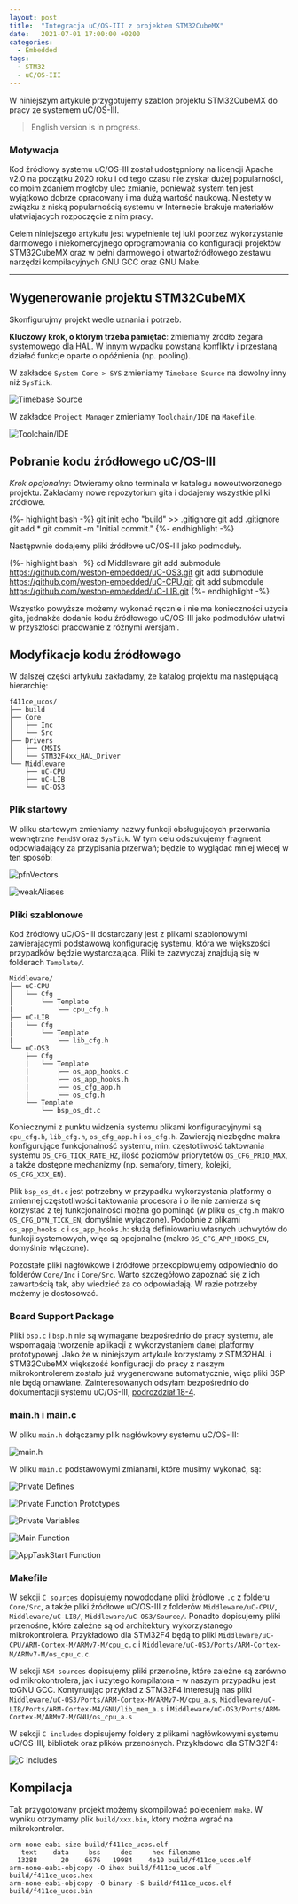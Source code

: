 ```yaml
---
layout: post
title:  "Integracja uC/OS-III z projektem STM32CubeMX"
date:   2021-07-01 17:00:00 +0200
categories:
  - Embedded
tags:
  - STM32
  - uC/OS-III 
---
```


W niniejszym artykule przygotujemy szablon projektu STM32CubeMX do pracy ze systemem uC/OS-III.

> English version is in progress.

### Motywacja

Kod źródłowy systemu uC/OS-III został udostępniony na licencji Apache v2.0 na początku 2020 roku i od tego czasu nie zyskał dużej popularności, co moim zdaniem mogłoby ulec zmianie, ponieważ system ten jest wyjątkowo dobrze opracowany i ma dużą wartość naukową. Niestety w związku z niską popularnością systemu w Internecie brakuje materiałów ułatwiajacych rozpoczęcie z nim pracy.

Celem niniejszego artykułu jest wypełnienie tej luki poprzez wykorzystanie darmowego i niekomercyjnego oprogramowania do konfiguracji projektów STM32CubeMX oraz w pełni darmowego i otwartoźródłowego zestawu narzędzi kompilacyjnych GNU GCC oraz GNU Make. 

---

## Wygenerowanie projektu STM32CubeMX

Skonfigurujmy projekt wedle uznania i potrzeb.

**Kluczowy krok, o którym trzeba pamiętać**: zmieniamy źródło zegara systemowego dla HAL. W innym wypadku powstaną konflikty i przestaną działać funkcje oparte o opóźnienia (np. pooling).

W zakładce `System Core > SYS` zmieniamy `Timebase Source` na dowolny inny niż `SysTick`.

![Timebase Source](/assets/timebase-source.png)

W zakładce `Project Manager` zmieniamy `Toolchain/IDE` na `Makefile`.

![Toolchain/IDE](/assets/toolchain-ide.png)

## Pobranie kodu źródłowego uC/OS-III

*Krok opcjonalny*: Otwieramy okno terminala w katalogu nowoutworzonego projektu. Zakładamy nowe repozytorium gita i dodajemy wszystkie pliki źródłowe.

{%- highlight bash -%}
git init
echo "build" >> .gitignore
git add .gitignore
git add *
git commit -m "Initial commit."
{%- endhighlight -%}

Następwnie dodajemy pliki źródłowe uC/OS-III jako podmoduły.

{%- highlight bash -%}
cd Middleware
git add submodule https://github.com/weston-embedded/uC-OS3.git
git add submodule https://github.com/weston-embedded/uC-CPU.git
git add submodule https://github.com/weston-embedded/uC-LIB.git
{%- endhighlight -%}

Wszystko powyższe możemy wykonać ręcznie i nie ma konieczności użycia gita, jednakże dodanie kodu źródłowego uC/OS-III jako podmodułów ułatwi w przyszłości pracowanie z różnymi wersjami.

## Modyfikacje kodu źródłowego

W dalszej części artykułu zakładamy, że katalog projektu ma następującą hierarchię:

```
f411ce_ucos/
├── build
├── Core
│   ├── Inc
│   └── Src
├── Drivers
│   ├── CMSIS
│   └── STM32F4xx_HAL_Driver
└── Middleware
    ├── uC-CPU
    ├── uC-LIB
    └── uC-OS3
```

### Plik startowy

W pliku startowym zmieniamy nazwy funkcji obsługujących przerwania wewnętrzne `PendSV` oraz `SysTick`. W tym celu odszukujemy fragment odpowiadający za przypisania przerwań; będzie to wyglądać mniej wiecej w ten sposób:

![pfnVectors](/assets/pfn_vectors.png)

![weakAliases](/assets/weak_aliases.png)

### Pliki szablonowe

Kod źródłowy uC/OS-III dostarczany jest z plikami szablonowymi zawierającymi podstawową konfigurację systemu, która we większości przypadków będzie wystarczająca. Pliki te zazwyczaj znajdują się w folderach `Template/`.

```
Middleware/
├── uC-CPU
│   └── Cfg
│       └── Template
|           └── cpu_cfg.h
├── uC-LIB
|   └── Cfg
│       └── Template
|           └── lib_cfg.h
└── uC-OS3
    ├── Cfg
    |   └── Template
    |       ├── os_app_hooks.c
    |       ├── os_app_hooks.h
    |       ├── os_cfg_app.h
    |       └── os_cfg.h
    └── Template
        └── bsp_os_dt.c
```
Koniecznymi z punktu widzenia systemu plikami konfiguracyjnymi są `cpu_cfg.h`, `lib_cfg.h`, `os_cfg_app.h` i `os_cfg.h`. Zawierają niezbędne makra konfigurujące funkcjonalność systemu, min. częstotliwość taktowania systemu `OS_CFG_TICK_RATE_HZ`, ilość poziomów priorytetów `OS_CFG_PRIO_MAX`, a także dostępne mechanizmy (np. semafory, timery, kolejki, `OS_CFG_XXX_EN`). 

Plik `bsp_os_dt.c` jest potrzebny w przypadku wykorzystania platformy o zmiennej częstotliwości taktowania procesora i o ile nie zamierza się korzystać z tej funkcjonalności można go pominąć (w pliku `os_cfg.h` makro `OS_CFG_DYN_TICK_EN`, domyślnie wyłączone). Podobnie z plikami `os_app_hooks.c` i `os_app_hooks.h`: służą definiowaniu własnych uchwytów do funkcji systemowych, więc są opcjonalne (makro `OS_CFG_APP_HOOKS_EN`, domyślnie włączone).

Pozostałe pliki nagłówkowe i źródłowe przekopiowujemy odpowiednio do folderów `Core/Inc` i `Core/Src`. Warto szczegółowo zapoznać się z ich zawartością tak, aby wiedzieć za co odpowiadają. W razie potrzeby możemy je dostosować.

### Board Support Package

Pliki `bsp.c` i `bsp.h` nie są wymagane bezpośrednio do pracy systemu, ale wspomagają tworzenie aplikacji z wykorzystaniem danej platformy prototypowej. Jako że w niniejszym artykule korzystamy z STM32HAL i STM32CubeMX większość konfiguracji do pracy z naszym mikrokontrolerem zostało już wygenerowane automatycznie, więc pliki BSP nie będą omawiane. Zainteresowanych odsyłam bezpośrednio do dokumentacji systemu uC/OS-III, [podrozdział 18-4][bsp docs].

### main.h i main.c

W pliku `main.h` dołączamy plik nagłówkowy systemu uC/OS-III:

![main.h](/assets/main_h.png)

W pliku `main.c` podstawowymi zmianami, które musimy wykonać, są:

![Private Defines](/assets/pdefine.png)

![Private Function Prototypes](/assets/pfprototypes.png)

![Private Variables](/assets/pvariables.png)

![Main Function](/assets/mainfunc.png)

![AppTaskStart Function](/assets/apptaskstartfunc.png)

### Makefile

W sekcji `C sources` dopisujemy nowododane pliki źródłowe `.c` z folderu `Core/Src`, a także pliki źródłowe uC/OS-III z folderów `Middleware/uC-CPU/`, `Middleware/uC-LIB/`, `Middleware/uC-OS3/Source/`. Ponadto dopisujemy pliki przenośne, które zależne są od architektury wykorzystanego mikrokontrolera. Przykładowo dla STM32F4 będą to pliki `Middleware/uC-CPU/ARM-Cortex-M/ARMv7-M/cpu_c.c` i `Middleware/uC-OS3/Ports/ARM-Cortex-M/ARMv7-M/os_cpu_c.c`.

W sekcji `ASM sources` dopisujemy pliki przenośne, które zależne są zarówno od mikrokontrolera, jak i użytego kompilatora - w naszym przypadku jest toGNU GCC. Kontynuując przykład z STM32F4 interesują nas pliki `Middleware/uC-OS3/Ports/ARM-Cortex-M/ARMv7-M/cpu_a.s`, `Middleware/uC-LIB/Ports/ARM-Cortex-M4/GNU/lib_mem_a.s` i `Middleware/uC-OS3/Ports/ARM-Cortex-M/ARMv7-M/GNU/os_cpu_a.s`

W sekcji `C includes` dopisujemy foldery z plikami nagłówkowymi systemu uC/OS-III, bibliotek oraz plików przenośnych. Przykładowo dla STM32F4:

![C Includes](/assets/c_includes.png)

## Kompilacja

Tak przygotowany projekt możemy skompilować poleceniem `make`. W wyniku otrzymamy plik `build/xxx.bin`, który można wgrać na mikrokontroler.

```
arm-none-eabi-size build/f411ce_ucos.elf
   text    data     bss     dec     hex filename
  13288      20    6676   19984    4e10 build/f411ce_ucos.elf
arm-none-eabi-objcopy -O ihex build/f411ce_ucos.elf build/f411ce_ucos.hex
arm-none-eabi-objcopy -O binary -S build/f411ce_ucos.elf build/f411ce_ucos.bin
```


[bsp docs]: https://micrium.atlassian.net/wiki/spaces/osiiidoc/pages/131426/Board+Support+Package
